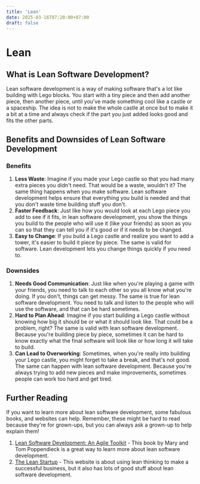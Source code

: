 ```yaml
---
title: 'Lean'
date: 2025-03-16T07:20:00+07:00
draft: false
---
```


# Lean

## What is Lean Software Development?

Lean software development is a way of making software that's a lot like building with Lego blocks. You start with a tiny piece and then add another piece, then another piece, until you've made something cool like a castle or a spaceship. The idea is not to make the whole castle at once but to make it a bit at a time and always check if the part you just added looks good and fits the other parts.

## Benefits and Downsides of Lean Software Development

### Benefits

1. **Less Waste**: Imagine if you made your Lego castle so that you had many extra pieces you didn't need. That would be a waste, wouldn't it? The same thing happens when you make software. Lean software development helps ensure that everything you build is needed and that you don't waste time building stuff you don't.
2. **Faster Feedback**: Just like how you would look at each Lego piece you add to see if it fits, in lean software development, you show the things you build to the people who will use it (like your friends) as soon as you can so that they can tell you if it's good or if it needs to be changed.
3. **Easy to Change**: If you build a Lego castle and realize you want to add a tower, it's easier to build it piece by piece. The same is valid for software. Lean development lets you change things quickly if you need to.

### Downsides

1. **Needs Good Communication**: Just like when you're playing a game with your friends, you need to talk to each other so you all know what you're doing. If you don't, things can get messy. The same is true for lean software development. You need to talk and listen to the people who will use the software, and that can be hard sometimes.
2. **Hard to Plan Ahead**: Imagine if you start building a Lego castle without knowing how big it should be or what it should look like. That could be a problem, right? The same is valid with lean software development. Because you're building piece by piece, sometimes it can be hard to know exactly what the final software will look like or how long it will take to build.
3. **Can Lead to Overworking**: Sometimes, when you're really into building your Lego castle, you might forget to take a break, and that's not good. The same can happen with lean software development. Because you're always trying to add new pieces and make improvements, sometimes people can work too hard and get tired.

## Further Reading

If you want to learn more about lean software development, some fabulous books, and websites can help. Remember, these might be hard to read because they're for grown-ups, but you can always ask a grown-up to help explain them!

1. [Lean Software Development: An Agile Toolkit](https://www.amazon.com/Lean-Software-Development-Agile-Toolkit/dp/0321150783) - This book by Mary and Tom Poppendieck is a great way to learn more about lean software development.
2. [The Lean Startup](http://theleanstartup.com/) - This website is about using lean thinking to make a successful business, but it also has lots of good stuff about lean software development.

